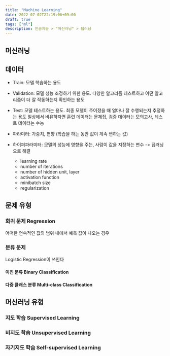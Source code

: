 ```yaml
---
title: "Machine Learning"
date: 2022-07-02T22:19:06+09:00
draft: true
tags: ["ml"]
description: 인공지능 > "머신러닝" > 딥러닝
---
```

## 머신러닝

## 데이터
- Train: 모델 학습하는 용도
- Validation: 모델 성능 조정하기 위한 용도. 다양한 알고리즘 테스트하고 어떤 알고리즘이 더 잘 작동하는지 확인하는 용도
- Test: 모델 테스트하는 용도. 최종 모델이 주어졌을 때 얼마나 잘 수행되는지 추정하는 용도
일상에서 비유하자면 훈련 데이터는 문제집, 검증 데이터는 모의고사, 테스트 데이터는 수능

- 파라미터: 가중치, 편향 (학습을 하는 동안 값이 계속 변하는 값)
- 하이퍼파라미터: 모델의 성능에 영향을 주는, 사람이 값을 지정하는 변수 -> 딥러닝으로 해결
  - learning rate
  - number of iterations
  - number of hidden unit, layer
  - activation function
  - minibatch size
  - regularization

## 문제 유형
### 회귀 문제 Regression
어떠한 연속적인 값의 범위 내에서 예측 값이 나오는 경우
### 분류 문제
Logistic Regression이 쓰인다
#### 이진 분류 Binary Classification
#### 다중 클래스 분류 Multi-class Classification

## 머신러닝 유형
### 지도 학습 Supervised Learning
### 비지도 학습 Unsupervised Learning
### 자기지도 학습 Self-supervised Learning
